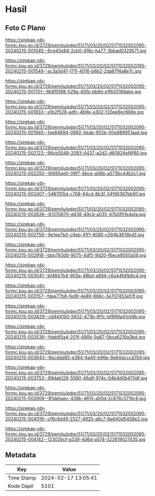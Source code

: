 # Hasil

## Foto C Plano

https://sirekap-obj-formc.kpu.go.id/3729/pemilu/pdpr/51/71/03/20/02/5171032002095-20240215-001045--6ce43e84-2cb0-416c-ba77-3bbad0329571.jpg

https://sirekap-obj-formc.kpu.go.id/3729/pemilu/pdpr/51/71/03/20/02/5171032002095-20240215-001549--ac3a3d41-171f-4016-b6b2-2da87f4a8e7c.jpg

https://sirekap-obj-formc.kpu.go.id/3729/pemilu/pdpr/51/71/03/20/02/5171032002095-20240215-001701--8b8f5f88-529a-45fb-bb9d-e1fb55168abe.jpg

https://sirekap-obj-formc.kpu.go.id/3729/pemilu/pdpr/51/71/03/20/02/5171032002095-20240215-001833--e1b2f528-adfc-4b9e-a302-f20ee9ec668e.jpg

https://sirekap-obj-formc.kpu.go.id/3729/pemilu/pdpr/51/71/03/20/02/5171032002095-20240215-001945--1ee84694-0992-4eab-952b-00e889951aad.jpg

https://sirekap-obj-formc.kpu.go.id/3729/pemilu/pdpr/51/71/03/20/02/5171032002095-20240215-002123--96cb5548-2093-4437-a2d2-d60824ef4f80.jpg

https://sirekap-obj-formc.kpu.go.id/3729/pemilu/pdpr/51/71/03/20/02/5171032002095-20240215-002250--6f495ae0-09f7-4bce-a06b-a573bc44b2c1.jpg

https://sirekap-obj-formc.kpu.go.id/3729/pemilu/pdpr/51/71/03/20/02/5171032002095-20240215-002407--5461105d-c768-44cd-8b3f-34f66367bb97.jpg

https://sirekap-obj-formc.kpu.go.id/3729/pemilu/pdpr/51/71/03/20/02/5171032002095-20240215-002626--81370870-d436-49cd-a035-47b0f01e4a1a.jpg

https://sirekap-obj-formc.kpu.go.id/3729/pemilu/pdpr/51/71/03/20/02/5171032002095-20240215-002758--9e1ee7b0-c9eb-41f1-8085-c594b3619bd3.jpg

https://sirekap-obj-formc.kpu.go.id/3729/pemilu/pdpr/51/71/03/20/02/5171032002095-20240215-002918--bbb783d0-9075-4df5-9d20-f6ece9550a59.jpg

https://sirekap-obj-formc.kpu.go.id/3729/pemilu/pdpr/51/71/03/20/02/5171032002095-20240215-003041--bf4847b4-905e-48bd-a694-c6a44fd1b6c4.jpg

https://sirekap-obj-formc.kpu.go.id/3729/pemilu/pdpr/51/71/03/20/02/5171032002095-20240215-003157--fdee77b8-fed9-4e89-868c-3e707453e51f.jpg

https://sirekap-obj-formc.kpu.go.id/3729/pemilu/pdpr/51/71/03/20/02/5171032002095-20240215-003429--cb944150-5632-473b-9f1c-bf899a41cb9b.jpg

https://sirekap-obj-formc.kpu.go.id/3729/pemilu/pdpr/51/71/03/20/02/5171032002095-20240215-003538--fdeb65a4-201f-486b-9a87-0bca6219a3bd.jpg

https://sirekap-obj-formc.kpu.go.id/3729/pemilu/pdpr/51/71/03/20/02/5171032002095-20240215-003643--6bcddd85-e384-4a40-b96e-9e84dcccd7b9.jpg

https://sirekap-obj-formc.kpu.go.id/3729/pemilu/pdpr/51/71/03/20/02/5171032002095-20240215-003753--89dab128-5560-46a9-974c-04b4d0b470df.jpg

https://sirekap-obj-formc.kpu.go.id/3729/pemilu/pdpr/51/71/03/20/02/5171032002095-20240215-003909--81debaec-438b-4615-a00d-2c676c5716c6.jpg

https://sirekap-obj-formc.kpu.go.id/3729/pemilu/pdpr/51/71/03/20/02/5171032002095-20240215-004019--cf8c6d49-2527-4925-a8c7-8e640d5408e2.jpg

https://sirekap-obj-formc.kpu.go.id/3729/pemilu/pdpr/51/71/03/20/02/5171032002095-20240215-004142--12302bcf-a339-4d6d-a574-322619027435.jpg


## Metadata

| Key        | Value               |
| ---------- | ------------------- |
| Time Stamp | 2024-02-17 13:05:41 |
| Kode Dapil | 5101                |



